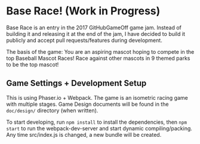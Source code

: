 # Base Race! (Work in Progress)

Base Race is an entry in the 2017 GitHubGameOff game jam.  Instead of building it and releasing it at the end of the jam, I have decided to build it publicly and accept pull requests/features during development.

The basis of the game: You are an aspiring mascot hoping to compete in the top Baseball Mascot Races!  Race against other mascots in 9 themed parks to be the top mascot!

## Game Settings + Development Setup

This is using Phaser.io + Webpack.  The game is an isometric racing game with multiple stages.  Game Design documents will be found in the `doc/design/` directory (when written).

To start developing, run `npm install`  to install the dependencies, then `npm start` to run the webpack-dev-server and start dynamic compiling/packing.  Any time src/index.js is changed, a new bundle will be created.
